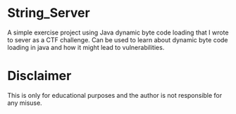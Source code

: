 # String_Server
A simple exercise project using Java dynamic byte code loading that I wrote to sever as a CTF challenge. Can be used to learn about dynamic byte code loading in java and how it might lead to vulnerabilities. 

# Disclaimer
This is only for educational purposes and the author is not responsible for any misuse.
